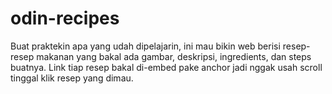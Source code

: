 # odin-recipes
Buat praktekin apa yang udah dipelajarin, ini mau bikin web berisi resep-resep makanan yang bakal ada gambar, deskripsi, ingredients, dan steps buatnya. Link tiap resep bakal di-embed pake anchor jadi nggak usah scroll tinggal klik resep yang dimau.
